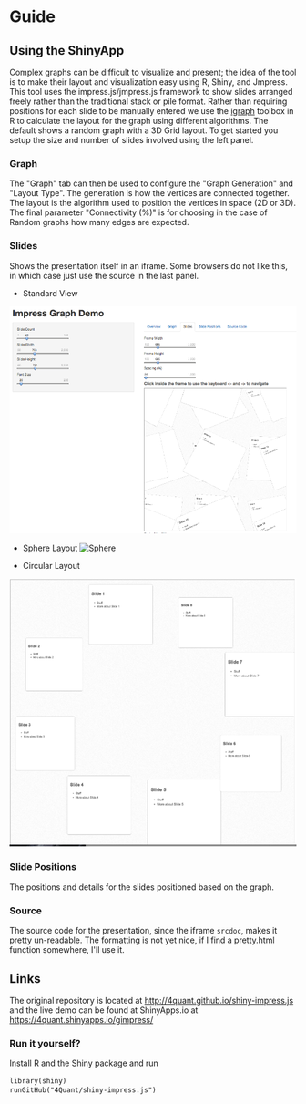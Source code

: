 # Guide
## Using the ShinyApp
Complex graphs can be difficult to visualize and present; the idea of the tool is to make their layout and visualization easy using R, Shiny, and Jmpress. This tool uses the impress.js/jmpress.js framework to show slides arranged freely rather than the traditional stack or pile format. Rather than requiring positions for each slide to be manually entered we use the [igraph](http://www.igraph.org) toolbox in R to calculate the layout for the graph using different algorithms. The default shows a random graph with a 3D Grid layout.
To get started you setup the size and number of slides involved using the left panel.

### Graph
 The "Graph" tab can then be used to configure the "Graph Generation" and "Layout Type". The generation is how the vertices are connected together. The layout is the algorithm used to position the vertices in space (2D or 3D). The final parameter "Connectivity (%)" is for choosing in the case of Random graphs how many edges are expected.

### Slides
Shows the presentation itself in an iframe. Some browsers do not like this, in which case just use the source in the last panel.
- Standard View 

![Grid3D](Overview.png)

- Sphere Layout
![Sphere](Sphere.png)

- Circular Layout

![Circle](Circle.png)


### Slide Positions
The positions and details for the slides positioned based on the graph.

### Source
The source code for the presentation, since the iframe ```srcdoc```, makes it pretty un-readable. The formatting is not yet nice, if I find a pretty.html function somewhere, I'll use it.

## Links
The original repository is located at http://4quant.github.io/shiny-impress.js and the live demo can be found at ShinyApps.io at https://4quant.shinyapps.io/gimpress/
### Run it yourself?
Install R and the Shiny package and run

```
library(shiny)
runGitHub("4Quant/shiny-impress.js")
```

